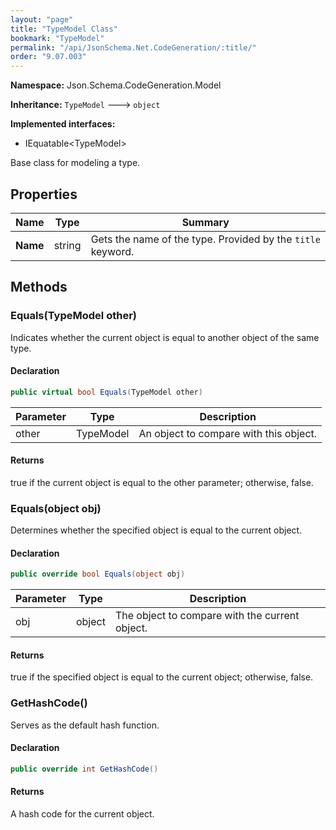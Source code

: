 ```yaml
---
layout: "page"
title: "TypeModel Class"
bookmark: "TypeModel"
permalink: "/api/JsonSchema.Net.CodeGeneration/:title/"
order: "9.07.003"
---
```

**Namespace:** Json.Schema.CodeGeneration.Model

**Inheritance:**
`TypeModel`
 🡒 
`object`

**Implemented interfaces:**

- IEquatable\<TypeModel\>

Base class for modeling a type.

## Properties

| Name | Type | Summary |
|---|---|---|
| **Name** | string | Gets the name of the type.  Provided by the `title` keyword. |

## Methods

### Equals(TypeModel other)

Indicates whether the current object is equal to another object of the same type.

#### Declaration

```c#
public virtual bool Equals(TypeModel other)
```

| Parameter | Type | Description |
|---|---|---|
| other | TypeModel | An object to compare with this object. |


#### Returns

true if the current object is equal to the <paramref name="other">other</paramref> parameter; otherwise, false.

### Equals(object obj)

Determines whether the specified object is equal to the current object.

#### Declaration

```c#
public override bool Equals(object obj)
```

| Parameter | Type | Description |
|---|---|---|
| obj | object | The object to compare with the current object. |


#### Returns

true if the specified object  is equal to the current object; otherwise, false.

### GetHashCode()

Serves as the default hash function.

#### Declaration

```c#
public override int GetHashCode()
```


#### Returns

A hash code for the current object.

